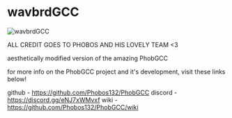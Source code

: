 # wavbrdGCC
![wavbrdGCC](https://i.imgur.com/ZELBmrC.png)

ALL CREDIT GOES TO PHOBOS AND HIS LOVELY TEAM <3

aesthetically modified version of the amazing PhobGCC

for more info on the PhobGCC project and it's development, visit these links below!

github - https://github.com/Phobos132/PhobGCC
discord - https://discord.gg/eNJ7xWMvxf
wiki - https://github.com/Phobos132/PhobGCC/wiki
